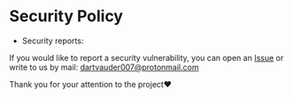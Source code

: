 # Security Policy

- Security reports:

If you would like to report a security vulnerability, you can open an [Issue](https://github.com/Dartvauder/NeuroChatWebUI/issues/new) or write to us by mail: dartvauder007@protonmail.com

Thank you for your attention to the project❤️
